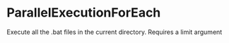 # ParallelExecutionForEach
Execute all the .bat files in the current directory. Requires a limit argument
